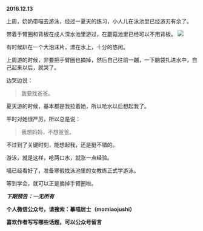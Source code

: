 
**2016.12.13**

上周，奶奶带喵去游泳，经过一夏天的练习，小人儿在泳池里已经游刃有余了。

带着手臂圈和背板在成人深水池里游过，在蘑菇池里已经可以不用背板。
![](https://mmbiz.qlogo.cn/mmbiz_jpg/uDI3FLln00Y6ibCm8sa28sVcbqjVxWpTvkNmZRkBc8j2hc9Zib1JtEssFTnQPYcHia5tfCdCLk2VoFtbblK0bpBow/0?wx_fmt=jpeg)


有时候趴在一个大泡沫片，漂在水上，十分的悠闲。

上周游的时候，非要把手臂圈也摘掉，然后自己往前一蹦，一下脑袋扎进水中，自己起来以后，就哭了。

边哭边说：
>我要找爸爸。


夏天游的时候，基本都是我拉着她，所以呛水以后想起我了。

平时对她很严厉，所以总是说：
>我想妈妈，不想爸爸。


不过到了关键时刻，能想起我，还是挺不错的。

游泳，就是这样，呛两口水，就涨一点经验。

喵已经看好了，准备寒假找泳池里的女教练正式学游泳。

等到学会，就可以正是摘掉手臂圈啦。


***下期预告：一无所有***


**个人微信公众号，请搜索：摹喵居士（momiaojushi）**

**喜欢作者写写哪些话题，可以公众号留言**
